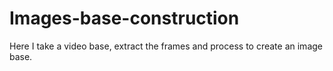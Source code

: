 # Images-base-construction
Here I take a video base, extract the frames and process to create an image base. 
